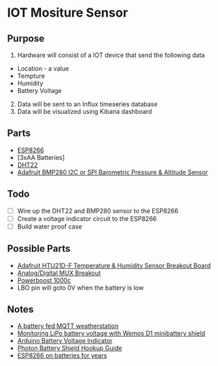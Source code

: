 # IOT Mositure Sensor

## Purpose
1. Hardware will consist of a IOT device that send the following data
 - Location - a value
 - Tempture
 - Humidity
 - Battery Voltage
2. Data will be sent to an Influx timeseries database
3. Data will be visualized using Kibana dashboard

## Parts
- [ESP8266](https://learn.adafruit.com/adafruit-huzzah-esp8266-breakout)
- [3xAA Batteries]
- [DHT22](https://www.adafruit.com/product/385)
- [Adafruit BMP280 I2C or SPI Barometric Pressure & Altitude Sensor](https://www.adafruit.com/product/2651?gclid=CjwKCAjwm4rqBRBUEiwAwaWjjF3XTMTRwt6PhmwsGnPRPdA7HlE_gyvQVNLfKLg5y95S2kj3FOktUxoCvwYQAvD_BwE)

## Todo
- [ ] Wire up the DHT22 and BMP280 sensor to the ESP8266
- [ ] Create a voltage indicator circuit to the ESP8266
- [ ] Build water proof case

## Possible Parts
- [Adafruit HTU21D-F Temperature & Humidity Sensor Breakout Board](https://www.adafruit.com/product/1899)
- [Analog/Digital MUX Breakout](https://www.sparkfun.com/products/9056)
- [Powerboost 1000c](https://learn.adafruit.com/adafruit-powerboost-1000c-load-share-usb-charge-boost/pinouts)
 - LBO pin will goto 0V when the battery is low

## Notes
- [A battery fed MQTT weatherstation](https://arduinodiy.wordpress.com/2018/02/04/a-battery-fed-mqtt-weatherstation/)
- [Monitoring LiPo battery voltage with Wemos D1 minibattery shield](https://arduinodiy.wordpress.com/2016/12/25/monitoring-lipo-battery-voltage-with-wemos-d1-minibattery-shield-and-thingspeak/)
- [Arduino Battery Voltage Indicator](https://www.instructables.com/id/Arduino-Battery-Voltage-Indicator/)
- [Photon Battery Shield Hookup Guide](https://learn.sparkfun.com/tutorials/photon-battery-shield-hookup-guide/all)
- [ESP8266 on batteries for years](https://www.cron.dk/esp8266-on-batteries-for-years-part-1/)
